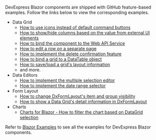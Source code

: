 DevExpress Blazor components are shipped with GitHub feature-based examples. Follow the links below to view the corresponding examples.

* Data Grid
  * [How to use icons instead of default command buttons](https://www.devexpress.com/Support/Center/Example/Details/T807225/blazor-data-grid-how-to-use-icons-instead-of-default-command-buttons)
  * [How to show/hide columns based on the value from external UI elements](https://www.devexpress.com/Support/Center/Example/Details/T802139/blazor-data-grid-how-to-show-hide-columns-based-on-the-value-from-external-ui-elements)
  * [How to bind the component to the Web API Service](https://www.devexpress.com/Support/Center/Example/Details/T802175/blazor-data-grid-how-to-bind-it-to-the-web-api-service)
  * [How to edit a row on a separate page](https://www.devexpress.com/Support/Center/Example/Details/T802173/blazor-data-grid-how-to-edit-a-row-on-a-separate-page)
  * [How to implement the delete confirmation feature](https://www.devexpress.com/Support/Center/Example/Details/T802166/blazor-data-grid-how-to-implement-the-delete-confirmation-feature)
  * [How to bind a grid to a DataTable object](https://www.devexpress.com/Support/Center/Example/Details/T816800/blazor-data-grid-how-to-bind-a-grid-to-a-datatable-object)
  * [How to save/load a grid's layout information](https://supportcenter.devexpress.com/ticket/details/t826240/blazor-data-grid-how-to-save-load-a-grid-s-layout-information)
  * and more.
* Data Editors
  * [How to implement the multiple selection editor](https://supportcenter.devexpress.com/ticket/details/t820528/blazor-editors-how-to-implement-the-multiple-selection-editor)
  * [How to implement the date range selector](https://www.devexpress.com/Support/Center/Example/Details/T809157/blazor-date-edit-how-to-implement-the-date-range-selector)
* Form Layout
  * [How to change DxFormLayout's item and group visibility](https://www.devexpress.com/Support/Center/Example/Details/T803618/blazor-form-layout-how-to-change-dxformlayout-s-item-and-group-visibility)
  * [How to show a Data Grid's detail information in DxFormLayout](https://www.devexpress.com/Support/Center/Example/Details/T802161/blazor-data-grid-how-to-show-a-detail-information-in-dxformlayout)
* Charts
  * [Charts for Blazor - How to filter the chart based on DataGrid selection](https://www.devexpress.com/Support/Center/Example/Details/T838027/charts-for-blazor-how-to-filter-the-chart-based-on-datagrid-selection)
 
 
 Refer to [Blazor Examples](https://supportcenter.devexpress.com/ticket/list/?preset=a6cf855e-af17-4f6b-8ffc-0f9854b97da1) to see all the examples for DevExpress Blazor components.
